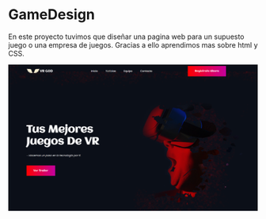 # GameDesign

En este proyecto tuvimos que diseñar una pagina web para un supuesto juego o una empresa de juegos. Gracias a ello aprendimos mas sobre html y CSS.
 
![Drag Racing](Captura.PNG)

